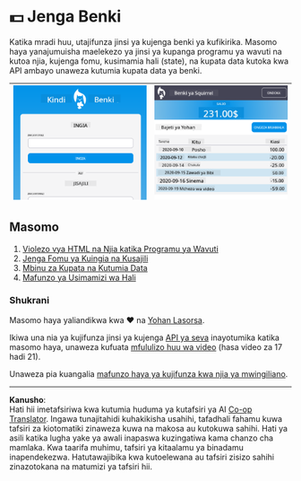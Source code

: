 <!--
CO_OP_TRANSLATOR_METADATA:
{
  "original_hash": "830359535306594b448db6575ce5cdee",
  "translation_date": "2025-08-28T03:23:21+00:00",
  "source_file": "7-bank-project/README.md",
  "language_code": "sw"
}
-->
# :dollar: Jenga Benki

Katika mradi huu, utajifunza jinsi ya kujenga benki ya kufikirika. Masomo haya yanajumuisha maelekezo ya jinsi ya kupanga programu ya wavuti na kutoa njia, kujenga fomu, kusimamia hali (state), na kupata data kutoka kwa API ambayo unaweza kutumia kupata data ya benki.

| ![Screen1](../../../translated_images/screen1.baccbba0f1f93364672eb250d2fbd21574bb1caf79a2155022dc098a741cbdfe.sw.png) | ![Screen2](../../../translated_images/screen2.123c82a831a1d14ab2061994be2fa5de9cec1ce651047217d326d4773a6348e4.sw.png) |
|--------------------------------|--------------------------------|

## Masomo

1. [Violezo vya HTML na Njia katika Programu ya Wavuti](1-template-route/README.md)
2. [Jenga Fomu ya Kuingia na Kusajili](2-forms/README.md)
3. [Mbinu za Kupata na Kutumia Data](3-data/README.md)
4. [Mafunzo ya Usimamizi wa Hali](4-state-management/README.md)

### Shukrani

Masomo haya yaliandikwa kwa :hearts: na [Yohan Lasorsa](https://twitter.com/sinedied).

Ikiwa una nia ya kujifunza jinsi ya kujenga [API ya seva](/7-bank-project/api/README.md) inayotumika katika masomo haya, unaweza kufuata [mfululizo huu wa video](https://aka.ms/NodeBeginner) (hasa video za 17 hadi 21).

Unaweza pia kuangalia [mafunzo haya ya kujifunza kwa njia ya mwingiliano](https://aka.ms/learn/express-api).

---

**Kanusho**:  
Hati hii imetafsiriwa kwa kutumia huduma ya kutafsiri ya AI [Co-op Translator](https://github.com/Azure/co-op-translator). Ingawa tunajitahidi kuhakikisha usahihi, tafadhali fahamu kuwa tafsiri za kiotomatiki zinaweza kuwa na makosa au kutokuwa sahihi. Hati ya asili katika lugha yake ya awali inapaswa kuzingatiwa kama chanzo cha mamlaka. Kwa taarifa muhimu, tafsiri ya kitaalamu ya binadamu inapendekezwa. Hatutawajibika kwa kutoelewana au tafsiri zisizo sahihi zinazotokana na matumizi ya tafsiri hii.